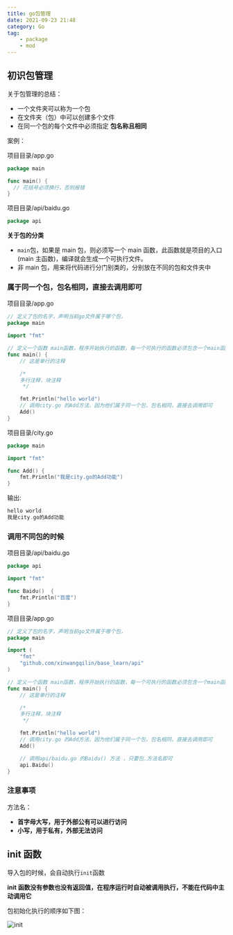 ```yaml
---
title: go包管理
date: 2021-09-23 21:48
category: Go
tag:
    - package
    - mod
---
```


## 初识包管理

关于包管理的总结：

-   一个文件夹可以称为一个包
-   在文件夹（包）中可以创建多个文件
-   在同一个包的每个文件中必须指定 **包名称且相同**

<!-- more -->

案例：

项目目录/app.go

```go
package main

func main() {
  // 花括号必须换行，否则报错
}
```

项目目录/api/baidu.go

```go
package api


```

**关于包的分类**

-   `main`包，如果是 main 包，则必须写一个 main 函数，此函数就是项目的入口(main 主函数)，编译就会生成一个可执行文件。
-   非 main 包，用来将代码进行分门别类的，分别放在不同的包和文件夹中

### 属于同一个包，包名相同，直接去调用即可

项目目录/app.go

```go
// 定义了包的名字，声明当前go文件属于哪个包，
package main

import "fmt"

// 定义一个函数 main函数，程序开始执行的函数，每一个可执行的函数必须包含一个main函数
func main() {
	// 这是单行的注释

	/*
	多行注释，块注释
	 */

	fmt.Println("hello world")
	// 调用city.go 的Add方法，因为他们属于同一个包，包名相同，直接去调用即可
	Add()
}
```

项目目录/city.go

```go
package main

import "fmt"

func Add() {
	fmt.Println("我是city.go的Add功能")
}

```

输出:

```go
hello world
我是city.go的Add功能
```

### 调用不同包的时候

项目目录/api/baidu.go

```go
package api

import "fmt"

func Baidu()  {
	fmt.Println("百度")
}

```

项目目录/app.go

```go
// 定义了包的名字，声明当前go文件属于哪个包，
package main

import (
	"fmt"
	"github.com/xinwangqilin/base_learn/api"
)

// 定义一个函数 main函数，程序开始执行的函数，每一个可执行的函数必须包含一个main函数
func main() {
	// 这是单行的注释

	/*
	多行注释，块注释
	 */

	fmt.Println("hello world")
	// 调用city.go 的Add方法，因为他们属于同一个包，包名相同，直接去调用即可
	Add()

	// 调用api/baidu.go 的Baidu() 方法 ，只要包.方法名即可
	api.Baidu()
}
```

### 注意事项

方法名：

-   **首字母大写，用于外部公有可以进行访问**
-   **小写，用于私有，外部无法访问**

## init 函数

导入包的时候，会自动执行`init`函数

**init 函数没有参数也没有返回值，在程序运行时自动被调用执行，不能在代码中主动调用它**

包初始化执行的顺序如下图：

![init](https://xingqiu-tuchuang-1256524210.cos.ap-shanghai.myqcloud.com/4021/image-20210921145405183.png)
